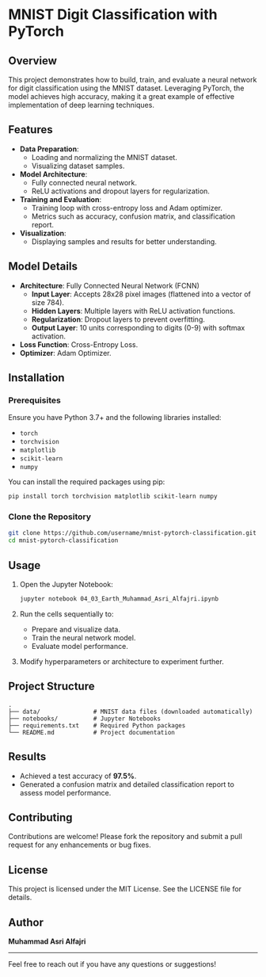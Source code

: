 # MNIST Digit Classification with PyTorch

## Overview
This project demonstrates how to build, train, and evaluate a neural network for digit classification using the MNIST dataset. Leveraging PyTorch, the model achieves high accuracy, making it a great example of effective implementation of deep learning techniques.

## Features
- **Data Preparation**:
  - Loading and normalizing the MNIST dataset.
  - Visualizing dataset samples.
- **Model Architecture**:
  - Fully connected neural network.
  - ReLU activations and dropout layers for regularization.
- **Training and Evaluation**:
  - Training loop with cross-entropy loss and Adam optimizer.
  - Metrics such as accuracy, confusion matrix, and classification report.
- **Visualization**:
  - Displaying samples and results for better understanding.

## Model Details
- **Architecture**: Fully Connected Neural Network (FCNN)
  - **Input Layer**: Accepts 28x28 pixel images (flattened into a vector of size 784).
  - **Hidden Layers**: Multiple layers with ReLU activation functions.
  - **Regularization**: Dropout layers to prevent overfitting.
  - **Output Layer**: 10 units corresponding to digits (0-9) with softmax activation.
- **Loss Function**: Cross-Entropy Loss.
- **Optimizer**: Adam Optimizer.

## Installation

### Prerequisites
Ensure you have Python 3.7+ and the following libraries installed:
- `torch`
- `torchvision`
- `matplotlib`
- `scikit-learn`
- `numpy`

You can install the required packages using pip:

```bash
pip install torch torchvision matplotlib scikit-learn numpy
```

### Clone the Repository

```bash
git clone https://github.com/username/mnist-pytorch-classification.git
cd mnist-pytorch-classification
```

## Usage

1. Open the Jupyter Notebook:

   ```bash
   jupyter notebook 04_03_Earth_Muhammad_Asri_Alfajri.ipynb
   ```

2. Run the cells sequentially to:
   - Prepare and visualize data.
   - Train the neural network model.
   - Evaluate model performance.

3. Modify hyperparameters or architecture to experiment further.

## Project Structure
```
.
├── data/               # MNIST data files (downloaded automatically)
├── notebooks/          # Jupyter Notebooks
├── requirements.txt    # Required Python packages
└── README.md           # Project documentation
```

## Results
- Achieved a test accuracy of **97.5%**.
- Generated a confusion matrix and detailed classification report to assess model performance.

## Contributing
Contributions are welcome! Please fork the repository and submit a pull request for any enhancements or bug fixes.

## License
This project is licensed under the MIT License. See the LICENSE file for details.

## Author
**Muhammad Asri Alfajri**

---

Feel free to reach out if you have any questions or suggestions!
